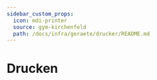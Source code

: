 ```yaml
---
sidebar_custom_props:
  icon: mdi-printer
  source: gym-kirchenfeld
  path: /docs/infra/geraete/drucker/README.md
---
```


#  Drucken


<Features/>

<!--

